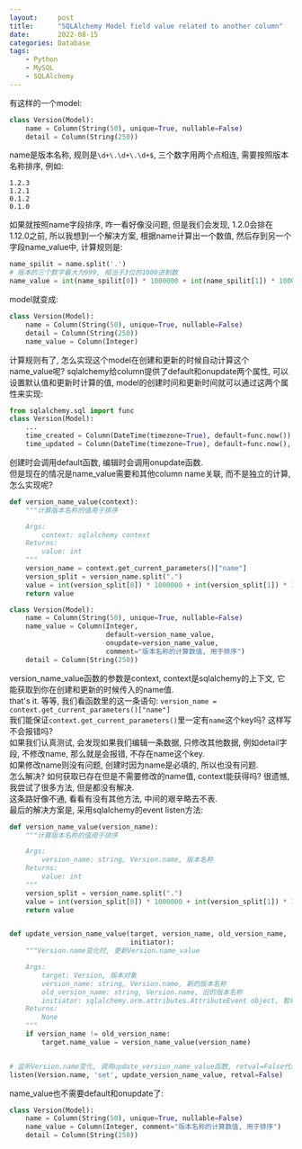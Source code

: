 ```yaml
---
layout:     post
title:      "SQLAlchemy Model field value related to another column"
date:       2022-08-15
categories: Database
tags:
    - Python
    - MySQL
    - SQLAlchemy
---
```


有这样的一个model:
```Python
class Version(Model):
    name = Column(String(50), unique=True, nullable=False)
    detail = Column(String(250))
```
name是版本名称, 规则是`\d+\.\d+\.\d+$`, 三个数字用两个点相连, 需要按照版本名称排序, 例如:
```text
1.2.3
1.2.1
0.1.2
0.1.0
```
如果就按照name字段排序, 咋一看好像没问题, 但是我们会发现, 1.2.0会排在1.12.0之前, 所以我想到一个解决方案, 根据name计算出一个数值, 然后存到另一个字段name_value中, 计算规则是:
```python
name_spilit = name.split('.')
# 版本的三个数字最大为999, 相当于3位的1000进制数
name_value = int(name_spilit[0]) * 1000000 + int(name_spilit[1]) * 1000 + int(name_spilit[2])
```
model就变成:
```python
class Version(Model):
    name = Column(String(50), unique=True, nullable=False)
    detail = Column(String(250))
    name_value = Column(Integer)
```
计算规则有了, 怎么实现这个model在创建和更新的时候自动计算这个name_value呢? sqlalchemy给column提供了default和onupdate两个属性, 可以设置默认值和更新时计算的值, model的创建时间和更新时间就可以通过这两个属性来实现:
```python
from sqlalchemy.sql import func
class Version(Model):
    ...
    time_created = Column(DateTime(timezone=True), default=func.now())
    time_updated = Column(DateTime(timezone=True), default=func.now(), onupdate=func.now())
```
创建时会调用default函数, 编辑时会调用onupdate函数.  
但是现在的情况是name_value需要和其他column name关联, 而不是独立的计算, 怎么实现呢? 
```python
def version_name_value(context):
    """计算版本名称的值用于排序

    Args:
        context: sqlalchemy context
    Returns:
        value: int
    """
    version_name = context.get_current_parameters()["name"]
    version_split = version_name.split(".")
    value = int(version_split[0]) * 1000000 + int(version_split[1]) * 1000 + int(version_split[2])
    return value

class Version(Model):
    name = Column(String(50), unique=True, nullable=False)
    name_value = Column(Integer,
                        default=version_name_value,
                        onupdate=version_name_value,
                        comment="版本名称的计算数值, 用于排序")
    detail = Column(String(250))
```
version_name_value函数的参数是context, context是sqlalchemy的上下文, 它能获取到你在创建和更新的时候传入的name值.  
that's it. 等等, 我们看函数里的这一条语句: `version_name = context.get_current_parameters()["name"]`  
我们能保证`context.get_current_parameters()`里一定有`name`这个key吗? 这样写不会报错吗?  
如果我们认真测试, 会发现如果我们编辑一条数据, 只修改其他数据, 例如detail字段, 不修改name, 那么就是会报错, 不存在name这个key.    
如果修改name则没有问题, 创建时因为name是必填的, 所以也没有问题.  
怎么解决? 如何获取已存在但是不需要修改的name值, context能获得吗? 很遗憾, 我尝试了很多方法, 但是都没有解决.  
这条路好像不通, 看看有没有其他方法, 中间的艰辛略去不表.  
最后的解决方案是, 采用sqlalchemy的event listen方法:
```Python
def version_name_value(version_name):
    """计算版本名称的值用于排序

    Args:
        version_name: string, Version.name, 版本名称
    Returns:
        value: int
    """
    version_split = version_name.split(".")
    value = int(version_split[0]) * 1000000 + int(version_split[1]) * 1000 + int(version_split[2])
    return value


def update_version_name_value(target, version_name, old_version_name,
                              initiator):
    """Version.name变化时, 更新Version.name_value

    Args:
        target: Version, 版本对象
        version_name: string, Version.name, 新的版本名称
        old_version_name: string, Version.name, 旧的版本名称
        initiator: sqlalchemy.orm.attributes.AttributeEvent object, 暂时不用
    Returns:
        None
    """
    if version_name != old_version_name:
        target.name_value = version_name_value(version_name)


# 监听Version.name变化, 调用update_version_name_value函数, retval=False代表update_version_name_value函数不用返回值
listen(Version.name, 'set', update_version_name_value, retval=False)
```
name_value也不需要default和onupdate了:
```python
class Version(Model):
    name = Column(String(50), unique=True, nullable=False)
    name_value = Column(Integer, comment="版本名称的计算数值, 用于排序")
    detail = Column(String(250))
```
